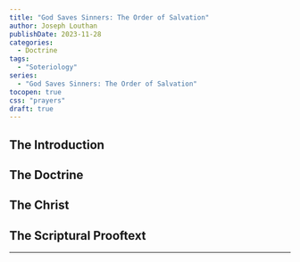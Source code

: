 ```yaml
---
title: "God Saves Sinners: The Order of Salvation"
author: Joseph Louthan
publishDate: 2023-11-28
categories:
  - Doctrine
tags:
  - "Soteriology"
series:
  - "God Saves Sinners: The Order of Salvation"
tocopen: true
css: "prayers"
draft: true
---
```

## The Introduction

## The Doctrine

## The Christ

## The Scriptural Prooftext

---
